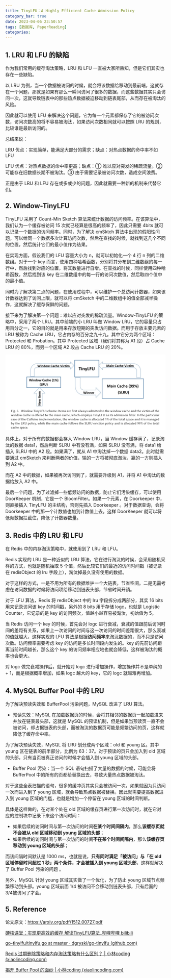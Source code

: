 ```yaml
---
title: TinyLFU：A Highly Efficient Cache Admission Policy
category_bar: true
date: 2023-04-06 23:50:57
tags: [数据库, PaperReading]
categories: 
---
```






## 1. LRU 和 LFU 的缺陷

作为我们常用的缓存淘汰策略，LRU 和 LFU 一直被大家所熟知，但是它们其实也存在一些缺陷。

以 LRU 为例，当一个数据被访问的时候，就会将该数据给移动到最前端，这就存在一个问题，那就是如果有那么一瞬间访问了很多的数据，而这些数据其实只会访问一次，这就导致链表中的那些热点数据被迫移动到链表尾部，从而存在被淘汰的风险。

因此就可以使用 LFU 来解决这个问题，它为每一个元素都保存了它的被访问次数，访问次数高的将不容易被淘汰，如果访问次数相同就可以按照 LRU 的规则，比较谁是最新访问的。

总结来说：

LRU 优点：实现简单，能满足大部分的需求；缺点：对热点数据的命中率不如 LFU

LFU 优点：对热点数据的命中率更高；缺点：① 难以应对突发的稀疏流量。② 可能存在旧数据长期不被淘汰。③ 由于需要记录被访问次数，造成空间浪费。

正是由于 LRU 和 LFU 存在或多或少的问题，因此就需要一种新的机制来代替它们。

## 2. Window-TinyLFU

TinyLFU 采用了 Count-Min Sketch 算法来统计数据的访问频率。在该算法中，我们认为一个缓存被访问 15 次就已经算是很高的频率了，因此只需要 4bits 就可以记录一个数据的访问频率。同时，为了解决 cmSktch 算法中出现的假阳性问题，可以给同一个数据多次计算访问次数，然后在查找的时候，就找到这几个不同的位置，然后统计它们的最小值作为结果。

在实现方面，假设我们的 LFU 容量大小为 n，就可以初始化一个 4 行 n 列的二维数组。对于一个 key 而言，使用四种哈希函数，分别将其分布到二维数组的每一行中，然后找到对应的位置，将其数量进行自增。在查找的时候，同样使用四种哈希函数，然后找到该 key 在二维数组中的每一行的访问次数值，然后取四个值中的最小值。

同时为了解决第二点的问题，在使用过程中，可以维护一个总访问计数器，如果该计数器达到了访问上限，就可以将 cmSketch 中的二维数组中的值全部减半操作，这就解决了缓存保鲜的问题。

接下来为了解决第一个问题：难以应对突发的稀疏流量。Window-TinyLFU 的策略中，采用了两个 LRU。其中前端的小 LRU 叫做 Window LRU，它的容量只占用百分之一，它的目的就是用来存放短期的突发访问数据。而用于存放主要元素的 LRU 被称为 Cache LRU，它占内存的百分之九十九。其中它分为两个区域：Protected 和 Probation。其中 Protected 区域（我们将其称为 A1 段）占 Cache LRU 的 80%，而另一个区域 A2 段占 Cache LRU 的 20%。

![img](TinyLFU/image-84.png)

具体上，对于所有的数据都会存入 Window LRU，当 Window 缓存满了，记录淘汰的数据 data1，然后判断 SLRU 中有没有满，如果 SLRU 没有满，将 data1 给插入 SLRU 中的 A2 段。如果满了，就从 A1 中淘汰掉一个数据 data2。此时就需要通过 cmSketch 来判断两者的价值，输的一方将被彻底淘汰，赢的一方则插入到 A2 中。

而在 A2 中的数据，如果被再次访问到了，就需要升级到 A1，并将 A1 中淘汰的数据给放入 A2 中。

最后一个问题，为了过滤掉一些低频访问的数据，防止它们污染缓存，可以使用 DoorKeeper 机制，它是一个 BloomFilter。如果一个元素，在 Doorkeeper 中，则直接插入 TinyLFU 的主结构，否则先插入 Doorkeeper 。对于数据查询，会将 Doorkeeper 中的那一个计数值也加到计数值上去。这样 DoorKeeper 就可以将低频数据拦截住，降低了计数器数量。

## 3. Redis 中的 LRU 和 LFU

在 Redis 中的内存淘汰策略中，就使用到了 LRU 和 LFU。

Redis 实现的 LRU 是一种近似的 LRU 算法，它在进行淘汰的时候，会采用随机采样的方式，也就是随机抽取 5 个值，然后比较它们的最近的访问时间戳（被记录在 redisObject 的 lru 字段上），淘汰掉最久没有使用的数据。

对于这样的方式，一是不用为所有的数据维护一个大链表，节省空间。二是无需考虑在访问数据的时候将访问项给移动到链表头部，节省时间开销。

对于 LFU 算法，Redis 将 redisObject 中的 lru 字段拆分成两部分，其实 16 bits 用来记录访问该 key 的时间戳，另外的 8 bits 用于存储 logc，也就是 Logistic Counter，它记录的是 key 的访问频次，值越小越容易被淘汰，初始值为 5。

当 Redis 访问一个 key 的时候，首先会对 logc 进行衰减，衰减的值跟前后访问时间的差距有关系，如果上一次访问的时间与这一次访问的时间差距很大，那么衰减的值就越大，这样实现的 LFU 算法是根据**访问频率**来淘汰数据的，而不只是访问次数。访问频率需要考虑 key 的访问是多长时间段内发生的。key 的先前访问距离当前时间越长，那么这个 key 的访问频率相应地也就会降低，这样被淘汰的概率也会更大。

对 logc 做完衰减操作后，就开始对 logc 进行增加操作，增加操作并不是单纯的 + 1，而是根据概率增加，如果 logc 越大的 key，它的 logc 就越难再增加。

## 4.  MySQL Buffer Pool 中的 LRU

为了解决预读失效和 BufferPool 污染问题，MySQL 改进了 LRU 算法。

- 预读失效：MySQL 在加载数据页的时候，会将其相邻的数据页一起加载进来并放在链表最头部，这就是 MySQL 的预读机制，但是如果当预读页一直不会被访问，却占据链表的头部，而被淘汰的数据页可能是频繁访问的页，这样就降低了缓存命中率。

为了解决预读失效，MySQL 将 LRU 划分成两个区域：old 和 young 区。其中 young 区在链表的前半部分，比例为 63：37。对于预读的页只会加入到 old 区域的头部，只有当页被真正访问的时候才会插入到 young 区域的头部。

- Buffer Pool 污染：当一个 SQL 语句扫描了大量的数据的时候，可能会将 BufferPool 中的所有的页都给替换出去，导致大量热点数据被淘汰。

对于这些全表扫描的语句，很多的缓冲页其实只会被访问一次，如果就因为只访问一次而进入到了 young 区域，就会导致热点数据被替换。因此就需要提高数据进入到 young 区域的门槛，也就是增加一个停留在 young 区域的时间判断。

具体是这样做的，在对某个处在 old 区域的缓存页进行第一次访问时，就在它对应的控制块中记录下来这个访问时间：

- 如果后续的访问时间与第一次访问的时间**在某个时间间隔内**，那么**该缓存页就不会被从 old 区域移动到 young 区域的头部**；
- 如果后续的访问时间与第一次访问的时间**不在某个时间间隔内**，那么**该缓存页移动到 young 区域的头部**；

而该间隔时间默认是 1000 ms，也就是说，**只有同时满足「被访问」与「在 old 区域停留时间超过 1 秒」两个条件，才会被插入到 young 区域头部**，这样就解决了 Buffer Pool 污染的问题 。

另外，MySQL 针对 young 区域其实做了一个优化，为了防止 young 区域节点频繁移动到头部。young 区域前面 1/4 被访问不会移动到链表头部，只有后面的 3/4被访问了才会。

## 5. Reference

论文原文：https://arxiv.org/pdf/1512.00727.pdf

[硬核课堂：实现更高效的缓存 解读TinyLFU算法_哔哩哔哩 bilibili](https://www.bilibili.com/video/BV1tP4y1n7gD/?spm_id_from=333.999.0.0&vd_source=c9f2ba203b0cd7ce73a2f3d0a7b49f8b)

[go-tinylfu/tinylfu.go at master · dgryski/go-tinylfu (github.com)](https://github.com/dgryski/go-tinylfu/blob/master/tinylfu.go)

[Redis 过期删除策略和内存淘汰策略有什么区别？ | 小林coding (xiaolincoding.com)](https://xiaolincoding.com/redis/module/strategy.html#过期删除策略)

[揭开 Buffer Pool 的面纱 | 小林coding (xiaolincoding.com)](https://xiaolincoding.com/mysql/buffer_pool/buffer_pool.html#如何提高缓存命中率)

